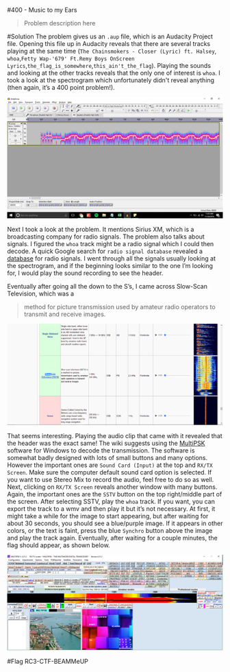 #400 - Music to my Ears
>Problem description here

#Solution
The problem gives us an `.aup` file, which is an Audacity Project file. Opening this file up in Audacity reveals that there are several tracks playing at the same time (`The Chainsmokers - Closer (Lyric) ft. Halsey`, `whoa`,`Fetty Wap-'679' Ft.Remy Boys OnScreen Lyrics`,`the_flag_is_somewhere`,`this_ain't_the_flag`). Playing the sounds and looking at the other tracks reveals that the only one of interest is `whoa`. I took a look at the spectrogram which unfortunately didn't reveal anything (then again, it’s a 400 point problem!).

![spectrogram.png](https://raw.githubusercontent.com/Alaska47/RC3CTF-2016-Writeups/master/misc/400-Music-to-my-Ears/spectrogram.png)

Next I took a look at the problem. It mentions Sirius XM, which is a broadcasting company for radio signals. The problem also talks about signals. I figured the `whoa` track might be a radio signal which I could then decode. A quick Google search for `radio signal database` revealed a [database](http://www.sigidwiki.com/wiki/Database) for radio signals. I went through all the signals usually looking at the spectrogram, and if the beginning looks similar to the one I’m looking for, I would play the sound recording to see the header.

Eventually after going all the down to the S’s, I came across Slow-Scan Television, which was a 

>method for picture transmission used by amateur radio operators to transmit and receive images.

![sstv.png](https://raw.githubusercontent.com/Alaska47/RC3CTF-2016-Writeups/master/misc/400-Music-to-my-Ears/sstv.png)

That seems interesting. Playing the audio clip that came with it revealed that the header was the exact same! The wiki suggests using the [MultiPSK](http://f6cte.free.fr/index_anglais.htm) software for Windows to decode the transmission. The software is somewhat badly designed with lots of small buttons and many options. However the important ones are `Sound Card (Input)` at the top and `RX/TX Screen`. Make sure the computer default sound card option is selected. If you want to use Stereo Mix to record the audio, feel free to do so as well. 
Next, clicking on `RX/TX Screen` reveals another window with many buttons. Again, the important ones are the `SSTV` button on the top right/middle part of the screen. After selecting SSTV, play the `whoa` track. If you want, you can export the track to a wmv and then play it but it’s not necessary. At first, it might take a while for the image to start appearing, but after waiting for about 30 seconds, you should see a blue/purple image. If it appears in other colors, or the text is faint, press the blue `Synchro` button above the image and play the track again. Eventually, after waiting for a couple minutes, the flag should appear, as shown below.

![flag.png](https://raw.githubusercontent.com/Alaska47/RC3CTF-2016-Writeups/master/misc/400-Music-to-my-Ears/flag.png)

#Flag
RC3-CTF-BEAMMeUP
